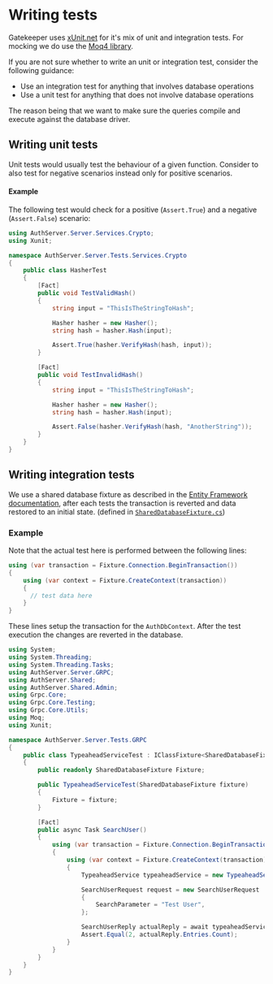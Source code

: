 # Writing tests

Gatekeeper uses [xUnit.net](https://xunit.net/) for it's mix of unit and integration tests. For mocking we do use the [Moq4 library](https://github.com/Moq/moq4/wiki/Quickstart).

If you are not sure whether to write an unit or integration test, consider the following guidance:

* Use an integration test for anything that involves database operations
* Use a unit test for anything that does not involve database operations

The reason being that we want to make sure the queries compile and execute against the database driver.

## Writing unit tests

Unit tests would usually test the behaviour of a given function. Consider to also test for negative scenarios instead only for positive scenarios.

#### Example

The following test would check for a positive \(`Assert.True`\) and a negative \(`Assert.False`\) scenario: 

```csharp
using AuthServer.Server.Services.Crypto;
using Xunit;

namespace AuthServer.Server.Tests.Services.Crypto
{
    public class HasherTest
    {
        [Fact]
        public void TestValidHash()
        {
            string input = "ThisIsTheStringToHash";

            Hasher hasher = new Hasher();
            string hash = hasher.Hash(input);

            Assert.True(hasher.VerifyHash(hash, input));
        }

        [Fact]
        public void TestInvalidHash()
        {
            string input = "ThisIsTheStringToHash";

            Hasher hasher = new Hasher();
            string hash = hasher.Hash(input);

            Assert.False(hasher.VerifyHash(hash, "AnotherString"));
        }
    }
}
```

## Writing integration tests

We use a shared database fixture as described in the [Entity Framework documentation](https://docs.microsoft.com/en-us/ef/core/testing/sharing-databases), after each tests the transaction is reverted and data restored to an initial state. \(defined in [`SharedDatabaseFixture.cs`](https://github.com/GetGatekeeper/Server/blob/42b356ba24be958c8933b7ca0af0ff1bffd34d64/Server.Tests/SharedDatabaseFixture.cs)\)

### Example

Note that the actual test here is performed between the following lines:

```csharp
using (var transaction = Fixture.Connection.BeginTransaction())
{
    using (var context = Fixture.CreateContext(transaction))
    {
      // test data here
    }
}
```

These lines setup the transaction for the `AuthDbContext`. After the test execution the changes are reverted in the database.

```csharp
using System;
using System.Threading;
using System.Threading.Tasks;
using AuthServer.Server.GRPC;
using AuthServer.Shared;
using AuthServer.Shared.Admin;
using Grpc.Core;
using Grpc.Core.Testing;
using Grpc.Core.Utils;
using Moq;
using Xunit;

namespace AuthServer.Server.Tests.GRPC
{
    public class TypeaheadServiceTest : IClassFixture<SharedDatabaseFixture>
    {
        public readonly SharedDatabaseFixture Fixture;

        public TypeaheadServiceTest(SharedDatabaseFixture fixture)
        {
            Fixture = fixture;
        }

        [Fact]
        public async Task SearchUser()
        {
            using (var transaction = Fixture.Connection.BeginTransaction())
            {
                using (var context = Fixture.CreateContext(transaction))
                {
                    TypeaheadService typeaheadService = new TypeaheadService(context);

                    SearchUserRequest request = new SearchUserRequest
                    {
                        SearchParameter = "Test User",
                    };

                    SearchUserReply actualReply = await typeaheadService.SearchUser(request, TestServerCallContext.Create("fooMethod", "test.example.com", DateTime.UtcNow.AddHours(1), new Metadata(), CancellationToken.None, "127.0.0.1", null, null, (metadata) => TaskUtils.CompletedTask, () => new WriteOptions(), (writeOptions) => { }));
                    Assert.Equal(2, actualReply.Entries.Count);
                }
            }
        }
    }
}
```



